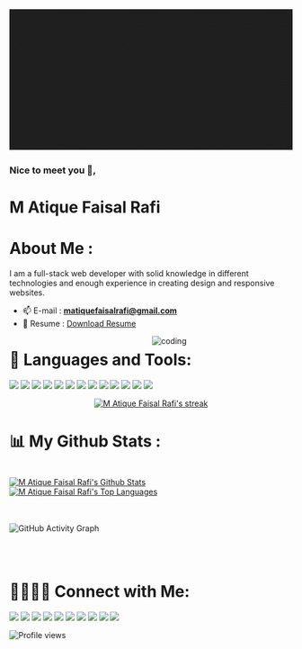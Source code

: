 <img src="./images/M Atique Faisal Rafi (1).gif"  width="1000" height="250">

### Nice to meet you 👋,


# M Atique Faisal Rafi


# About Me :
I am a full-stack web developer with solid knowledge in different technologies and enough experience in creating design and responsive websites.

- 📫 E-mail : **matiquefaisalrafi@gmail.com**
- 📄 Resume : [Download Resume](https://docs.google.com/document/d/12Ycj6MxZY0LYDQn8oB0ZkVJQqp18Oovso-qvhoXt6Ws/edit?usp=sharing)

<img align="right" alt="coding" width="250" src="https://c.tenor.com/41I-iMyClCgAAAAd/programmer-programming.gif">

# 🚀 Languages and Tools:


<p align="left">
<img src="https://img.icons8.com/color/48/000000/c-plus-plus-logo.png"/>
<img src="https://img.icons8.com/color/48/000000/css3.png"/>
<img src="https://img.icons8.com/color/48/000000/html-5--v1.png"/>
<img src="https://img.icons8.com/color/50/000000/bootstrap.png"/>
<img src="https://img.icons8.com/color/50/000000/javascript--v1.png"/>
<img src="https://img.icons8.com/cute-clipart/50/000000/react-native.png"/>
<img src="https://img.icons8.com/color/48/000000/material-ui.png"/>
<img src="https://img.icons8.com/color/48/000000/firebase.png"/>
<img src="https://img.icons8.com/color/48/000000/mongodb.png"/>
 <img src="https://img.icons8.com/color/48/000000/heroku.png"/>
 <img src="https://img.icons8.com/color/48/000000/nodejs.png"/>
 <img src="https://img.icons8.com/color/48/000000/redux.png"/>
 <img src="https://img.icons8.com/color/48/000000/sass.png"/>
 </p>
 
 <p align="center">
    <a href="https://github.com/matiquefaisal/github-readme-streak-stats">
        <img title="🔥 Get streak stats for your profile at git.io/streak-stats" alt="M Atique Faisal Rafi's streak" src="https://github-readme-streak-stats.herokuapp.com/?user=matiquefaisal&theme=black-ice&hide_border=true&stroke=0000&background=060A0CD0"/>
    </a>
</p>
 

 
 
# 📊 My Github Stats :

 <br/>
    <a href="https://github.com/matiquefaisal/github-readme-stats"><img alt="M Atique Faisal Rafi's Github Stats" src="https://github-readme-stats.vercel.app/api?username=matiquefaisal&show_icons=true&count_private=true&theme=react&hide_border=true&bg_color=0D1117" /></a>
  <a href="https://github.com/matiquefaisal/github-readme-stats"><img alt="M Atique Faisal Rafi's Top Languages" src="https://github-readme-stats.vercel.app/api/top-langs/?username=matiquefaisal&langs_count=8&count_private=true&layout=compact&theme=react&hide_border=true&bg_color=0D1117" /></a>
  <br/>
  
  <br/>
<br/>

![GitHub Activity Graph](https://activity-graph.herokuapp.com/graph?username=matiquefaisal&bg_color=0D1117&color=5BCDEC&line=5BCDEC&point=FFFFFF&hide_border=true)  

<br/>
<br/>


 


 







 

# 👨‍👩‍👦‍👦 Connect with Me:
<p align="left">
<a href = "https://www.facebook.com/matiquefaisalrafi/"><img src="https://img.icons8.com/color/48/000000/facebook-new.png"/></a>
<a href = "https://www.linkedin.com/in/matiquefaisalrafi/"><img src="https://img.icons8.com/fluent/48/000000/linkedin.png"/></a>
<a href = "https://twitter.com/matiquefaisal"><img src="https://img.icons8.com/fluent/48/000000/twitter.png"/></a>
<a href = "https://www.instagram.com/matiquefaisalrafi//"><img src="https://img.icons8.com/fluent/48/000000/instagram-new.png"/></a>
<a href = "https://myaccount.google.com/u/2/?hl=en"><img src="https://img.icons8.com/color/48/000000/youtube-play.png"/></a>
 <a href = "https://www.pinterest.com/matiquefaisal/"><img src="https://img.icons8.com/color/48/000000/pinterest--v1.png"/></a>
<a href = "https://https://discord.com/matiquefaisalrafi#7279"><img src="https://img.icons8.com/fluency/48/000000/discord-logo.png"/></a>
 <a href = "https://myaccount.google.com/u/2/?hl=en"><img src="https://img.icons8.com/external-tal-revivo-shadow-tal-revivo/45/000000/external-researchgate-a-social-networking-site-for-scientists-and-researchers-to-share-papers-logo-shadow-tal-revivo.png"/></a>
 <a href = "https://www.reddit.com/user/matiquefaisalrafi"><img src="https://img.icons8.com/external-justicon-flat-justicon/48/000000/external-reddit-social-media-justicon-flat-justicon.png"/></a>
 <a href = "https://matiquefasialrafi.netlify.app"><img src="https://img.icons8.com/fluency/48/000000/domain.png"/></a










<br/>


![Profile views](https://gpvc.arturio.dev/matiquefaisal)  
